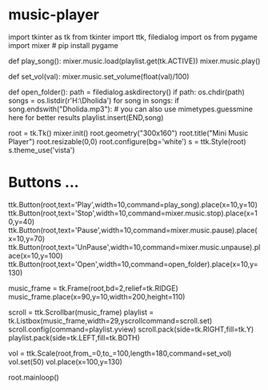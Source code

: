 # music-player
import tkinter as tk
from tkinter import ttk, filedialog
import os
from pygame import mixer # pip install pygame


def play_song():
    mixer.music.load(playlist.get(tk.ACTIVE))
    mixer.music.play()

def set_vol(val):
    mixer.music.set_volume(float(val)/100)

def open_folder():
    path = filedialog.askdirectory()
    if path:
        os.chdir(path)
        songs = os.listdir(r'H:\Dholida')
        for song in songs:
            if song.endswith("Dholida.mp3"): # you can also use mimetypes.guessmine here for better results 
                playlist.insert(END,song)


root = tk.Tk()
mixer.init()
root.geometry("300x160")
root.title("Mini Music Player")
root.resizable(0,0)
root.configure(bg='white')
s = ttk.Style(root)
s.theme_use('vista')

# Buttons ...
ttk.Button(root,text='Play',width=10,command=play_song).place(x=10,y=10)
ttk.Button(root,text='Stop',width=10,command=mixer.music.stop).place(x=10,y=40)
ttk.Button(root,text='Pause',width=10,command=mixer.music.pause).place(x=10,y=70)
ttk.Button(root,text='UnPause',width=10,command=mixer.music.unpause).place(x=10,y=100)
ttk.Button(root,text='Open',width=10,command=open_folder).place(x=10,y=130)

music_frame = tk.Frame(root,bd=2,relief=tk.RIDGE)
music_frame.place(x=90,y=10,width=200,height=110)

scroll = ttk.Scrollbar(music_frame)
playlist = tk.Listbox(music_frame,width=29,yscrollcommand=scroll.set)
scroll.config(command=playlist.yview)
scroll.pack(side=tk.RIGHT,fill=tk.Y)
playlist.pack(side=tk.LEFT,fill=tk.BOTH)

vol = ttk.Scale(root,from_=0,to_=100,length=180,command=set_vol)
vol.set(50)
vol.place(x=100,y=130)


root.mainloop()
